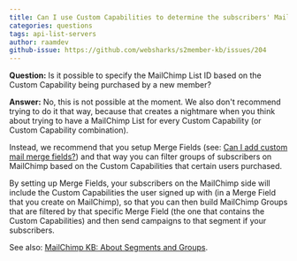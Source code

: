 ```yaml
---
title: Can I use Custom Capabilities to determine the subscribers' MailChimp List?
categories: questions
tags: api-list-servers
author: raamdev
github-issue: https://github.com/websharks/s2member-kb/issues/204
---
```


**Question:** Is it possible to specify the MailChimp List ID based on the Custom Capability being purchased by a new member?

**Answer:** No, this is not possible at the moment. We also don't recommend trying to do it that way, because that creates a nightmare when you think about trying to have a MailChimp List for every Custom Capability (or Custom Capability combination). 

Instead, we recommend that you setup Merge Fields (see: [Can I add custom mail merge fields?](http://s2member.com/kb-article/can-i-add-custom-mail-merge-fields/)) and that way you can filter groups of subscribers on MailChimp based on the Custom Capabilities that certain users purchased.

By setting up Merge Fields, your subscribers on the MailChimp side will include the Custom Capabilities the user signed up with (in a Merge Field that you create on MailChimp), so that you can then build MailChimp Groups that are filtered by that specific Merge Field (the one that contains the Custom Capabilities) and then send campaigns to that segment if your subscribers. 

See also: [MailChimp KB: About Segments and Groups](http://kb.mailchimp.com/lists/groups-and-segments/about-segments-and-groups).